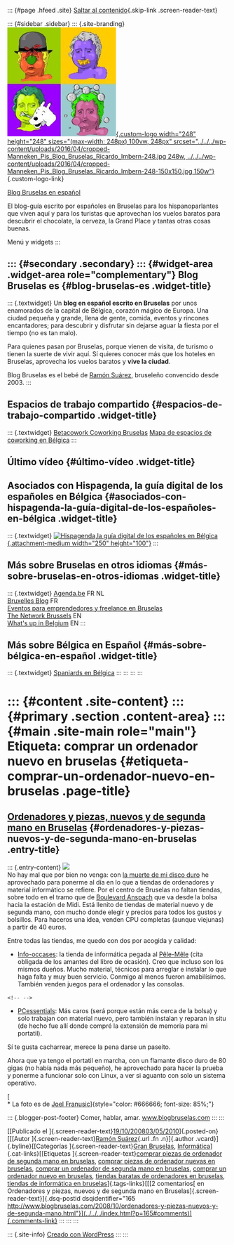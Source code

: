::: {#page .hfeed .site}
[Saltar al contenido](index.html#content){.skip-link
.screen-reader-text}

::: {#sidebar .sidebar}
::: {.site-branding}
[![](../../../wp-content/uploads/2016/04/cropped-Manneken_Pis_Blog_Bruselas_Ricardo_Imbern-248.jpg){.custom-logo
width="248" height="248" sizes="(max-width: 248px) 100vw, 248px"
srcset="../../../wp-content/uploads/2016/04/cropped-Manneken_Pis_Blog_Bruselas_Ricardo_Imbern-248.jpg 248w, ../../../wp-content/uploads/2016/04/cropped-Manneken_Pis_Blog_Bruselas_Ricardo_Imbern-248-150x150.jpg 150w"}](../../../index.html){.custom-logo-link}

[Blog Bruselas en español](../../../index.html)

El blog-guía escrito por españoles en Bruselas para los hispanoparlantes
que viven aquí y para los turistas que aprovechan los vuelos baratos
para descubrir el chocolate, la cerveza, la Grand Place y tantas otras
cosas buenas.

Menú y widgets
:::

::: {#secondary .secondary}
::: {#widget-area .widget-area role="complementary"}
Blog Bruselas es {#blog-bruselas-es .widget-title}
----------------

::: {.textwidget}
Un **blog en español escrito en Bruselas** por unos enamorados de la
capital de Bélgica, corazón mágico de Europa. Una ciudad pequeña y
grande, llena de gente, comida, eventos y rincones encantadores; para
descubrir y disfrutar sin dejarse aguar la fiesta por el tiempo (no es
tan malo).

Para quienes pasan por Bruselas, porque vienen de visita, de turismo o
tienen la suerte de vivir aquí. Sí quieres conocer más que los hoteles
en Bruselas, aprovecha los vuelos baratos y **vive la ciudad**.

Blog Bruselas es el bebé de [Ramón Suárez](http://www.ramonsuarez.com),
bruseleño convencido desde 2003.
:::

Espacios de trabajo compartido {#espacios-de-trabajo-compartido .widget-title}
------------------------------

::: {.textwidget}
[Betacowork Coworking Bruselas](http://www.betacowork.com) [Mapa de
espacios de coworking en Bélgica](http://coworkingbelgium.com)
:::

Último vídeo {#último-vídeo .widget-title}
------------

Asociados con Hispagenda, la guía digital de los españoles en Bélgica {#asociados-con-hispagenda-la-guía-digital-de-los-españoles-en-bélgica .widget-title}
---------------------------------------------------------------------

::: {.textwidget}
[![Hispagenda,la guía digital de los españoles en
Bélgica](../../../wp-content/uploads/2010/04/Hispagenda-250px.gif "Hispagenda, la guía digital de los españoles en Bélgica"){.attachment-medium
width="250" height="100"}](http://www.hispagenda.com)
:::

Más sobre Bruselas en otros idiomas {#más-sobre-bruselas-en-otros-idiomas .widget-title}
-----------------------------------

::: {.textwidget}
[Agenda.be](http://www.agenda.be) FR NL\
[Bruxelles Blog](http://www.bxlblog.be/) FR\
[Eventos para emprendedores y freelance en
Bruselas](http://www.betacowork.com/events/)\
[The Network
Brussels](http://groups.yahoo.com/group/TheNetworkBrussels/) EN\
[What\'s up in Belgium](http://www.whatsupin.be/) EN
:::

Más sobre Bélgica en Español {#más-sobre-bélgica-en-español .widget-title}
----------------------------

::: {.textwidget}
[Spaniards en Bélgica](http://www.spaniards.es/paises/belgica)
:::
:::
:::
:::

::: {#content .site-content}
::: {#primary .section .content-area}
::: {#main .site-main role="main"}
Etiqueta: comprar un ordenador nuevo en bruselas {#etiqueta-comprar-un-ordenador-nuevo-en-bruselas .page-title}
================================================

[Ordenadores y piezas, nuevos y de segunda mano en Bruselas](../../../index.html?p=165) {#ordenadores-y-piezas-nuevos-y-de-segunda-mano-en-bruselas .entry-title}
---------------------------------------------------------------------------------------

::: {.entry-content}
[![](http://farm1.static.flickr.com/46/152611490_c18ff8e48a_o_d.jpg)](http://farm1.static.flickr.com/46/152611490_c18ff8e48a_o_d.jpg)\
No hay mal que por bien no venga: con [la muerte de mi disco
duro](http://comerhablaramar.blogspot.com/2008/10/se-me-ha-muerto-el-disco-duro.html)
he aprovechado para ponerme al día en lo que a tiendas de ordenadores y
material informático se refiere. Por el centro de Bruselas no faltan
tiendas, sobre todo en el tramo que de [Boulevard
Anspach](http://maps.google.be/maps?q=map+boulevard+anspach+bruxelles&ie=UTF8&oe=utf-8&client=firefox-a&ll=50.84634,4.349449&spn=0.005677,0.01929&z=16&iwloc=addr)
que va desde la bolsa hacia la estación de Midi. Está llenito de tiendas
de material nuevo y de segunda mano, con mucho donde elegir y precios
para todos los gustos y bolsillos. Para haceros una idea, venden CPU
completas (aunque viejunas) a partir de 40 euros.

Entre todas las tiendas, me quedo con dos por acogida y calidad:

-   [Info-occases](http://www.info-occases.be): la tienda de informática
    pegada al [Pêle-Mêle](http://www.pele-mele.be/) (cita obligada de
    los amantes del libro de ocasión). Creo que incluso son los mismos
    dueños. Mucho material, técnicos para arreglar e instalar lo que
    haga falta y muy buen servicio. Conmigo al menos fueron
    amabilísimos. También venden juegos para el ordenador y las
    consolas.

```{=html}
<!-- -->
```
-   [PCessentials](http://www.pcessentials.be/): Más caros (será porque
    están más cerca de la bolsa) y solo trabajan con material nuevo,
    pero también instalan y reparan in situ (de hecho fue allí donde
    compré la extensión de memoria para mi portatil).

Sí te gusta cacharrear, merece la pena darse un paseíto.

Ahora que ya tengo el portatil en marcha, con un flamante disco duro de
80 gigas (no había nada más pequeño), he aprovechado para hacer la
prueba y ponerme a funcionar solo con Linux, a ver si aguanto con solo
un sistema operativo.

[\
\* La foto es de [Joel
Franusic](http://flickr.com/photos/jpf/)]{style="color: #666666; font-size: 85%;"}

::: {.blogger-post-footer}
Comer, hablar, amar. www.blogbruselas.com
:::
:::

[[Publicado el
]{.screen-reader-text}[19/10/200803/05/2010](../../../index.html?p=165)]{.posted-on}[[[Autor
]{.screen-reader-text}[Ramón
Suárez](../../2010/04/30/index.html?author=2){.url .fn .n}]{.author
.vcard}]{.byline}[[Categorías ]{.screen-reader-text}[Gran
Bruselas](../../category/gran-bruselas/index.html),
[Informática](../../category/informatica/index.html)]{.cat-links}[[Etiquetas
]{.screen-reader-text}[comprar piezas de ordenador de segunda mano en
bruselas](../comprar-piezas-de-ordenador-de-segunda-mano-en-bruselas/index.html),
[comprar piezas de ordenador nuevas en
bruselas](../comprar-piezas-de-ordenador-nuevas-en-bruselas/index.html),
[comprar un ordenador de segunda mano en
bruselas](../comprar-un-ordenador-de-segunda-mano-en-bruselas/index.html),
[comprar un ordenador nuevo en bruselas](index.html), [tiendas baratas
de ordenadores en
bruselas](../tiendas-baratas-de-ordenadores-en-bruselas/index.html),
[tiendas de informática en
bruselas](../tiendas-de-informatica-en-bruselas/index.html)]{.tags-links}[[[2
comentarios[ en Ordenadores y piezas, nuevos y de segunda mano en
Bruselas]{.screen-reader-text}]{.dsq-postid
dsqidentifier="165 http://www.blogbruselas.com/2008/10/ordenadores-y-piezas-nuevos-y-de-segunda-mano.html"}](../../../index.html?p=165#comments)]{.comments-link}
:::
:::
:::

::: {.site-info}
[Creado con WordPress](https://es.wordpress.org/)
:::
:::
